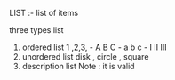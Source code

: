 LIST :- list of items

three types list

1. ordered list   1 ,2,3,   - A B C - a  b c - I II III
2. unordered list    disk , circle , square
3. description list  Note :
                            it is valid                     